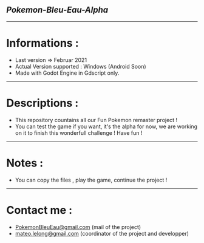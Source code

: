 ## _Pokemon-Bleu-Eau-Alpha_
-------------------------------------------------------------------------------------------------------------------------------------------------------------------------
# Informations :
- Last version => Februar 2021
- Actual Version supported : Windows (Android Soon)
- Made with Godot Engine in Gdscript only.
-------------------------------------------------------------------------------------------------------------------------------------------------------------------------
# Descriptions :
 - This repository countains all our Fun Pokemon remaster project ! 
 - You can test the game if you want, it's the alpha for now, we are working on it to finish this wonderfull challenge ! 
Have fun !
-------------------------------------------------------------------------------------------------------------------------------------------------------------------------
# Notes :
- You can copy the files , play the game, continue the project ! 
-------------------------------------------------------------------------------------------------------------------------------------------------------------------------
# Contact me : 
- PokemonBleuEau@gmail.com (mail of the project)
- mateo.lelong@gmail.com (coordinator of the project and developper)
